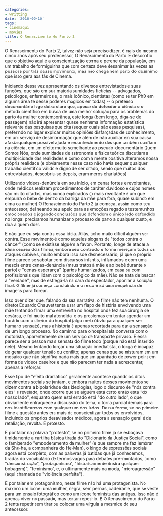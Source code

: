 ```yaml
---
categories:
- writting
date: '2018-05-10'
tags:
- cinemaqui
- movies
title: O Renascimento do Parto 2
---
```


O Renascimento do Parto 2, talvez não seja preciso dizer, é mais do mesmo cinco anos após seu predecessor, O Renascimento do Parto. E desconfio que o objetivo aqui é a conscientização eterna e perene da população, em um trabalho de formiguinha que com certeza deve desanimar às vezes as pessoas por trás desse movimento, mas não chega nem perto do desânimo que isso gera aos fãs de Cinema.

Iniciando dessa vez apresentando os diversos entrevistados e suas funções, que são em sua maioria sumidades fictícias -- advogados, psicólogos, enfermeiros e, o mais icônico, cientistas (como se ter PhD em alguma área te desse poderes mágicos em todas) -- o pretenso documentário logo deixa claro que, apesar de defender a ciência e o método científico em busca de uma melhor solução para os problemas do parto da mulher contemporânea, este longa (bem longo, diga-se de passagem) não irá apresentar quase nenhuma informação estatística relevante das pesquisas que cita (sequer quais são essas pesquisas), preferindo no lugar explicar muitas opiniões disfarçadas de conhecimento, em um serviço de desinformação que além de não auxiliar em sua causa afasta qualquer possível ajuda e reconhecimento dos que também confiam na ciência, em um efeito muito semelhante ao pseudo-documentário Quem Somos Nós, onde sumidades de astronomia e física teórica discutiam a multiplicidade das realidades e como com a mente positiva alteramos nossa própria realidade (e obviamente nesse caso não havia sequer qualquer trabalho científico válido e digno de ser citado, sendo que muitos dos entrevistados, descobriu-se depois, eram meros charlatões).

Utilizando vídeos-denúncia em seu início, em cenas fortes e revoltantes, onde médicos realizam procedimentos de caráter duvidoso e cujos nomes são muito citados, mas nunca explicados (o mais revoltante é um que empurra o bebê de dentro da barriga da mãe para fora, quase subindo em cima da mulher) O Renascimento do Parto 2 já começa, assim como seu antecessor, delineando seu apelo para as emoções regado a testemunhos emocionados e jogando conclusões que defendem o único lado defendido no longa: precisamos humanizar o processo de parto a qualquer custo, e doa a quem doer.

E não que eu seja contra essa ideia. Aliás, acho muito difícil alguém ser contra. Esse movimento é como aqueles slogans de "todos contra o câncer" (como se existisse alguém a favor). Portanto, longe de atacar a ideia desses dois filmes, embora seu conteúdo e forma mereçam todos os ataques cabíveis, muito embora isso soe desnecessário, já que o próprio filme parece se sabotar com discursos infantis, inflamados e com uma mescla entre cenas-denúncia (maus tratos à mãe e ao bebê durante o parto) e "cenas-esperança" (partos humanizados, em casa ou com profissionais que lidam com o psicológico da mãe). Não se trata de buscar a "verdade", mas de esfregá-la na cara do espectador, apontar a solução final. O filme já começa concluindo e o resto é só uma sequência de imagens para florear.

Isso quer dizer que, falando da sua narrativa, o filme não tem nenhuma. O diretor Eduardo Chauvet tenta usar um fiapo de história envolvendo uma mãe tentando filmar uma entrevista no hospital onde fez sua cirurgia de cesárea, e foi muito mal atendida, e os problemas em tentar agendar um horário com o diretor do hospital (algo meio óbvio para qualquer ser humano sensato), mas a história é apenas recortada para dar a sensação de um longo processo. No caminho para o hospital ela conversa com o motorista, aparentemente de um serviço de transporte privado. E essa parece ser a pessoa mais sensata do filme todo (porque não está inserido nele). Mesmo tentando forçar uma situação imediatista, o longa é incapaz de gerar qualquer tensão ou conflito; apenas cenas que se misturam em um mosaico que não significa nada mais que um apanhado de power point em forma de videos caseiros e que não parecem ter nada a acrescentar, apenas a reforçar.

Esse tipo de "efeito dramático" geralmente acontece quando os ditos movimentos sociais se juntam, e embora muitos desses movimentos se dizem contra a bipolaridade das ideologias, logo o discurso de "nós contra eles" é revelado, onde ocorre que se alguém está certo então está "do nosso lado", enquanto quem está errado está "do outro lado", o que obviamente enfraquece a discussão do tema, o torna parcial demais para nos identificarmos com qualquer um dos lados. Dessa forma, se no primeiro filme a questão antes era mais de conscientizar todos os envolvidos, incluindo os próprios desavisados médicos, agora a sensação geral é de retaliação, revolta. E protesto.

E por falar na palavra "protesto", se no primeiro filme já se esboçava timidamente a cartilha básica tirada do "Dicionário da Justiça Social", como o famigerado "empoderamento da mulher" (e que sempre me faz lembrar da She-ha, a companheira do He-Man), o bingo de expressões sociais agora está completo, com as palavras já batidas que já conhecemos, tiradas do vocabulário de termos vagos para debates pré-montados, como "desconstrução", "protagonismo", "historicamente (insira qualquer bobagem)", "feminismo", e, o ultimamente mais na moda, "microagressão" (aqui chamada de "violência perfeita").

E por falar em protagonismo, neste filme não há uma protagonista. No máximo um ícone: uma mulher, negra, sem pernas, cadeirante, que se veste para um ensaio fotográfico como um ícone feminista das antigas. Isso não é apenas viver no passado, mas tentar repeti-lo. E O Renascimento do Parto 2 tenta repetir sem tirar ou colocar uma vírgula a mesmice do seu antecessor.


